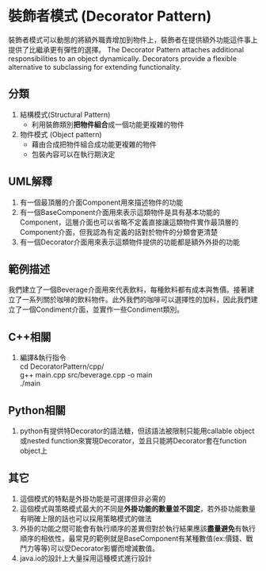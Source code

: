 # 裝飾者模式 (Decorator Pattern)
裝飾者模式可以動態的將額外職責增加到物件上，裝飾者在提供額外功能這件事上提供了比繼承更有彈性的選擇。
The Decorator Pattern attaches additional responsibilities to an object dynamically. Decorators provide a flexible alternative to subclassing for extending functionality.


## 分類
1. 結構模式(Structural Pattern)
   - 利用裝飾類別**把物件組合**成一個功能更複雜的物件
1. 物件模式 (Object pattern)
   - 藉由合成把物件組合成功能更複雜的物件
   - 包裝內容可以在執行期決定


## UML解釋
1. 有一個最頂層的介面Component用來描述物件的功能
2. 有一個BaseComponent介面用來表示這類物件是具有基本功能的Component，這層介面也可以省略不定義直接讓這類物件實作最頂層的Component介面，但我認為有定義的話對於物件的分類會更清楚
3. 有一個Decorator介面用來表示這類物件提供的功能都是額外外掛的功能

## 範例描述
我們建立了一個Beverage介面用來代表飲料，每種飲料都有成本與售價。接著建立了一系列關於咖啡的飲料物件。此外我們的咖啡可以選擇性的加料，因此我們建立了一個Condiment介面，並實作一些Condiment類別。


## C++相關
1. 編譯&執行指令  
cd DecoratorPattern/cpp/  
g++ main.cpp src/beverage.cpp -o main  
./main

## Python相關
1. python有提供特Decorator的語法糖，但該語法被限制只能用callable object或nested function來實現Decorator，並且只能將Decorator套在function object上

## 其它
1. 這個模式的特點是外掛功能是可選擇但非必需的
1. 這個模式與策略模式最大的不同是**外掛功能的數量並不固定**，若外掛功能數量有明確上限的話也可以採用策略模式的做法
1. 外掛的功能之間可能會有執行順序的差異但對於執行結果應該**盡量避免**有執行順序的相依性，最常見的範例就是BaseComponent有某種數值(ex:價錢、戰鬥力等等)可以受Decorator影響而增減數值。
1. java.io的設計上大量採用這種模式進行設計
